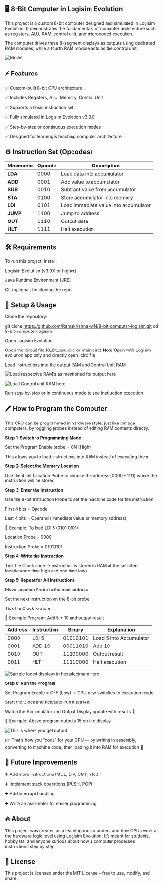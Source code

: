 ## 🖥️ 8-Bit Computer in Logisim Evolution

This project is a custom 8-bit computer designed and simulated in Logisim Evolution.
It demonstrates the fundamentals of computer architecture such as registers, ALU, RAM, control unit, and microcoded execution.

The computer drives three 8-segment displays as outputs using dedicated RAM modules, while a fourth RAM module acts as the control unit.
 
![Model](Screenshots/CPU.png)

## ⚡ Features

✅ Custom-built 8-bit CPU architecture

✅ Includes Registers, ALU, Memory, Control Unit

✅ Supports a basic instruction set

✅ Fully simulated in Logisim Evolution v3.9.0

✅ Step-by-step or continuous execution modes

✅ Designed for learning & teaching computer architecture

## ⚙️ Instruction Set (Opcodes)

| Mnemonic | Opcode | Description                           |
| -------- | ------ | ------------------------------------- |
| **LDA**  | 0000   | Load data into accumulator            |
| **ADD**  | 0001   | Add value to accumulator              |
| **SUB**  | 0010   | Subtract value from accumulator       |
| **STA**  | 0100   | Store accumulator into memory         |
| **LDI**  | 0101   | Load immediate value into accumulator |
| **JUMP** | 1100   | Jump to address                       |
| **OUT**  | 1110   | Output data                           |
| **HLT**  | 1111   | Halt execution                        |


## 🛠️ Requirements

To run this project, install:

Logisim Evolution (v3.9.0 or higher)

Java Runtime Environment (JRE)

Git (optional, for cloning the repo)

## 🚀 Setup & Usage

Clone the repository:

git clone https://github.com/Ramakrishna-MN/8-bit-computer-logisim.git
cd 8-bit-computer-logisim


Open Logisim Evolution

Open the circuit file (8_bit_cpu.circ or main.circ)
**Note**:Open with Logisim evolution app only and directly open .circ file 

Load instructions into the output RAM and Control Unit RAM

![Load respective RAM's as mentioned for output here](Screenshots/Output%20display%20in%20decimal.png)

![Load Control unit RAM here](Screenshots/Control_unit%20of%20cpu.png)

Run step-by-step or in continuous mode to see instruction execution

## 🖊️ How to Program the Computer

This CPU can be programmed in hardware style, just like vintage computers, by toggling probes instead of editing RAM contents directly.

**Step 1: Switch to Programming Mode** 

Set the Program Enable probe = ON (High)

This allows you to load instructions into RAM instead of executing them

**Step 2: Select the Memory Location**

Use the 4-bit Location Probe to choose the address (0000 – 1111) where the instruction will be stored

**Step 3: Enter the Instruction**

Use the 8-bit Instruction Probe to set the machine code for the instruction

First 4 bits = Opcode

Last 4 bits = Operand (immediate value or memory address)

📌 Example: To load LDI 5 (0101 0101):

Location Probe = 0000

Instruction Probe = 01010101

**Step 4: Write the Instruction**

Tick the Clock once → instruction is stored in RAM at the selected location(one time high and one time low)

**Step 5: Repeat for All Instructions**

Move Location Probe to the next address

Set the next instruction on the 8-bit probe

Tick the Clock to store

📌 Example Program: Add 5 + 10 and output result

| Address | Instruction | Binary   | Explanation             |
| ------- | ----------- | -------- | ----------------------- |
| 0000    | LDI 5       | 01010101 | Load 5 into Accumulator |
| 0001    | ADD 10      | 00011010 | Add 10                  |
| 0010    | OUT         | 11100000 | Output result           |
| 0011    | HLT         | 11110000 | Halt execution          |

![Sample loded displays in hexadecimam here](Screenshots/Sample%20program.png)

**Step 6: Run the Program**

Set Program Enable = OFF (Low) → CPU now switches to execution mode

Start the Clock and tick/auto-run it (ctrl+k)

Watch the Accumulator and Output Display update with results 🎉

📸 Example: Above program outputs 15 on the display

![This is where you get output](Screenshots/Sample%20output.png)

👉 That’s how you “code” for your CPU — by writing in assembly, converting to machine code, then loading it into RAM for execution 🚀


## 🔮 Future Improvements

➕ Add more instructions (MUL, DIV, CMP, etc.)

➕ Implement stack operations (PUSH, POP)

➕ Add interrupt handling

➕ Write an assembler for easier programming

## 🔥 About

This project was created as a learning tool to understand how CPUs work at the hardware logic level using Logisim Evolution.
It’s meant for students, hobbyists, and anyone curious about how a computer processes instructions step by step.

## 📜 License

This project is licensed under the MIT License – free to use, modify, and share.